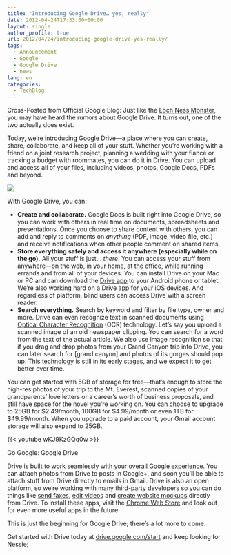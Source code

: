 ```yaml
---
title: "Introducing Google Drive… yes, really"
date: 2012-04-24T17:33:00+00:00
layout: single
author_profile: true
url: 2012/04/24/introducing-google-drive-yes-really/
tags:
  - Announcement
  - Google
  - Google Drive
  - news
lang: en
categories: 
  - TechBlog
---
```

Cross-Posted from Official Google Blog: Just like the [Loch Ness Monster](https://www.google.com/search?aq=f&sourceid=chrome&ie=UTF-8&q=loch+ness+monster), you may have heard the rumors about Google Drive. It turns out, one of the two actually does exist.

Today, we’re introducing Google Drive—a place where you can create, share, collaborate, and keep all of your stuff. Whether you’re working with a friend on a joint research project, planning a wedding with your fiancé or tracking a budget with roommates, you can do it in Drive. You can upload and access all of your files, including videos, photos, Google Docs, PDFs and beyond.

![](http://lh5.ggpht.com/-LyIsHbva8ec/T5bcdx1LG3I/AAAAAAAAFpY/e5wjPPmhB1c/s1600-h/FINAL%252520FINAL%252520OGB%252520blog%252520post%252520screenshot%25255B4%25255D.png)

With Google Drive, you can:

* **Create and collaborate.** Google Docs is built right into Google Drive, so you can work with others in real time on documents, spreadsheets and presentations. Once you choose to share content with others, you can add and reply to comments on _anything_ (PDF, image, video file, etc.) and receive notifications when other people comment on shared items.
* **Store everything safely and access it anywhere (especially while on the go).** All your stuff is just… _there_. You can access your stuff from anywhere—on the web, in your home, at the office, while running errands and from all of your devices. You can install Drive on your Mac or PC and can download the [Drive app](http://goo.gl/yqx1r) to your Android phone or tablet. We’re also working hard on a Drive app for your iOS devices. And regardless of platform, blind users can access Drive with a screen reader. 
* **Search everything.** Search by keyword and filter by file type, owner and more. Drive can even recognize text in scanned documents using [Optical Character Recognition](http://support.google.com/docs/bin/answer.py?hl=en&answer=176692) (OCR) technology. Let’s say you upload a scanned image of an old newspaper clipping. You can search for a word from the text of the actual article. We also use image recognition so that if you drag and drop photos from your Grand Canyon trip into Drive, you can later search for [grand canyon] and photos of its gorges should pop up. This [technology](http://www.youtube.com/watch?v=Hhgfz0zPmH4&feature=player_embedded) is still in its early stages, and we expect it to get better over time.

You can get started with 5GB of storage for free—that’s enough to store the high-res photos of your trip to the Mt. Everest, scanned copies of your grandparents’ love letters or a career’s worth of business proposals, and still have space for the novel you’re working on. You can choose to upgrade to 25GB for $2.49/month, 100GB for $4.99/month or even 1TB for $49.99/month. When you upgrade to a paid account, your Gmail account storage will also expand to 25GB.

{{< youtube wKJ9KzGQq0w >}}

Go Google: Google Drive

Drive is built to work seamlessly with your [overall Google experience](http://www.google.com/campaigns/gonegoogle/index.html#utm_medium=blog&#038;utm_source=ogb&#038;utm_campaign=dl). You can attach photos from Drive to posts in Google+, and soon you’ll be able to attach stuff from Drive directly to emails in Gmail. Drive is also an open platform, so we’re working with many third-party developers so you can do things like [send faxes](https://chrome.google.com/webstore/detail/bocmleclimfnadgmcdgecijlblfcmfnm), [edit videos](https://chrome.google.com/webstore/detail/okgjbfikepgflmlelgfgecmgjnmnmnnb) and [create website mockups](https://chrome.google.com/webstore/detail/pplbmgaodhjmbklkgkgmlghaekcfhhkk) directly from Drive. To install these apps, visit the [Chrome Web Store](https://chrome.google.com/webstore/category/collection/drive_apps) and look out for even more useful apps in the future.

This is just the beginning for Google Drive; there’s a lot more to come.

Get started with Drive today at [drive.google.com/start](http://drive.google.com/start#utm_medium=blog&#038;utm_source=ogb&#038;utm_campaign=dl) and keep looking for Nessie;
